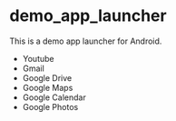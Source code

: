 # demo_app_launcher

This is a demo app launcher for Android.

- Youtube
- Gmail
- Google Drive
- Google Maps
- Google Calendar
- Google Photos

